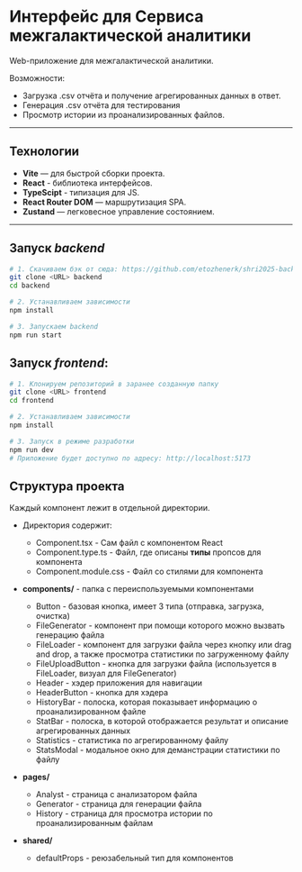 # Интерфейс для Сервиса межгалактической аналитики

Web-приложение для межгалактической аналитики.

Возможности:
- Загрузка .csv отчёта и получение агрегированных данных в ответ.
- Генерация .csv отчёта для тестирования
- Просмотр истории из проанализированных файлов.

---
## Технологии

- **Vite** — для быстрой сборки проекта.
- **React** - библиотека интерфейсов.
- **TypeScipt** - типизация для JS.
- **React Router DOM** — маршрутизация SPA.
- **Zustand** — легковесное управление состоянием.

---

## Запуск _backend_
```bash
# 1. Скачиваем бэк от сюда: https://github.com/etozhenerk/shri2025-back
git clone <URL> backend
cd backend

# 2. Устанавливаем зависимости
npm install

# 3. Запускаем backend
npm run start
```

## Запуск _frontend_:

```bash
# 1. Клонируем репозиторий в заранее созданную папку
git clone <URL> frontend
cd frontend

# 2. Устанавливаем зависимости
npm install

# 3. Запуск в режиме разработки
npm run dev
# Приложение будет доступно по адресу: http://localhost:5173
```

## Структура проекта

Каждый компонент лежит в отдельной директории.
- Директория содержит:
  - Component.tsx - Сам файл с компонентом React
  - Component.type.ts - Файл, где описаны **типы** пропсов для компонента
  - Component.module.css - Файл со стилями для компонента

- **components/** - папка с переиспользуемыми компонентами
  - Button - базовая кнопка, имеет 3 типа (отправка, загрузка, очистка)
  - FileGenerator - компонент при помощи которого можно вызвать генерацию файла
  - FileLoader - компонент для загрузки файла через кнопку или drag and drop, а также просмотра статистики по загруженному файлу
  - FileUploadButton - кнопка для загрузки файла (используется в FileLoader, визуал для FileGenerator)
  - Header - хэдер приложения для навигации
  - HeaderButton - кнопка для хэдера
  - HistoryBar - полоска, которая показывает информацию о проанализированном файле
  - StatBar - полоска, в которой отображается результат и описание агрегированных данных
  - Statistics - статистика по агрегированному файлу
  - StatsModal - модальное окно для деманстрации статистики по файлу
- **pages/**
  - Analyst - страница с анализатором файла
  - Generator - страница для генерации файла
  - History - страница для просмотра истории по проанализированным файлам
- **shared/**
  - defaultProps - реюзабельный тип для компонентов
